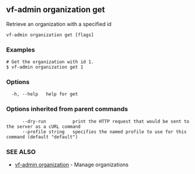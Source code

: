 ## vf-admin organization get

Retrieve an organization with a specified id

```
vf-admin organization get [flags]
```

### Examples

```
# Get the organization with id 1.
$ vf-admin organization get 1

```

### Options

```
  -h, --help   help for get
```

### Options inherited from parent commands

```
      --dry-run          print the HTTP request that would be sent to the server as a cURL command
      --profile string   specifies the named profile to use for this command (default "default")
```

### SEE ALSO

* [vf-admin organization](vf-admin_organization.md)	 - Manage organizations

